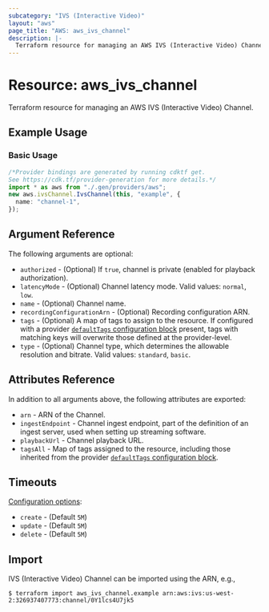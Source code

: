 ```yaml
---
subcategory: "IVS (Interactive Video)"
layout: "aws"
page_title: "AWS: aws_ivs_channel"
description: |-
  Terraform resource for managing an AWS IVS (Interactive Video) Channel.
---
```


# Resource: aws\_ivs\_channel

Terraform resource for managing an AWS IVS (Interactive Video) Channel.

## Example Usage

### Basic Usage

```typescript
/*Provider bindings are generated by running cdktf get.
See https://cdk.tf/provider-generation for more details.*/
import * as aws from "./.gen/providers/aws";
new aws.ivsChannel.IvsChannel(this, "example", {
  name: "channel-1",
});

```

## Argument Reference

The following arguments are optional:

* `authorized` - (Optional) If `true`, channel is private (enabled for playback authorization).
* `latencyMode` - (Optional) Channel latency mode. Valid values: `normal`, `low`.
* `name` - (Optional) Channel name.
* `recordingConfigurationArn` - (Optional) Recording configuration ARN.
* `tags` - (Optional) A map of tags to assign to the resource. If configured with a provider [`defaultTags` configuration block](https://registry.terraform.io/providers/hashicorp/aws/latest/docs#default_tags-configuration-block) present, tags with matching keys will overwrite those defined at the provider-level.
* `type` - (Optional) Channel type, which determines the allowable resolution and bitrate. Valid values: `standard`, `basic`.

## Attributes Reference

In addition to all arguments above, the following attributes are exported:

* `arn` - ARN of the Channel.
* `ingestEndpoint` - Channel ingest endpoint, part of the definition of an ingest server, used when setting up streaming software.
* `playbackUrl` - Channel playback URL.
* `tagsAll` - Map of tags assigned to the resource, including those inherited from the provider [`defaultTags` configuration block](https://registry.terraform.io/providers/hashicorp/aws/latest/docs#default_tags-configuration-block).

## Timeouts

[Configuration options](https://www.terraform.io/docs/configuration/blocks/resources/syntax.html#operation-timeouts):

* `create` - (Default `5M`)
* `update` - (Default `5M`)
* `delete` - (Default `5M`)

## Import

IVS (Interactive Video) Channel can be imported using the ARN, e.g.,

```console
$ terraform import aws_ivs_channel.example arn:aws:ivs:us-west-2:326937407773:channel/0Y1lcs4U7jk5
```
